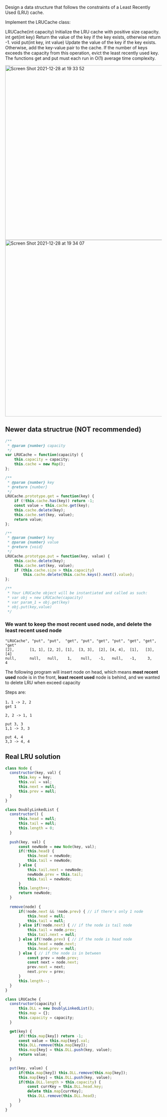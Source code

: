 Design a data structure that follows the constraints of a Least Recently Used (LRU) cache.

Implement the LRUCache class:

LRUCache(int capacity) Initialize the LRU cache with positive size capacity.
int get(int key) Return the value of the key if the key exists, otherwise return -1.
void put(int key, int value) Update the value of the key if the key exists. Otherwise, add the key-value pair to the cache. If the number of keys exceeds the capacity from this operation, evict the least recently used key.
The functions get and put must each run in O(1) average time complexity.

<img width="561" alt="Screen Shot 2021-12-28 at 19 33 52" src="https://user-images.githubusercontent.com/37787994/147621950-b60e874b-e440-49b6-8581-19a2df883c70.png">

<img width="567" alt="Screen Shot 2021-12-28 at 19 34 07" src="https://user-images.githubusercontent.com/37787994/147621962-e32b2b18-ef60-4c87-9637-98d8edaeb2d5.png">

## Newer data structrue (NOT recommended)  
```js
/**
 * @param {number} capacity
 */
var LRUCache = function(capacity) {
    this.capacity = capacity;
    this.cache = new Map();
};

/** 
 * @param {number} key
 * @return {number}
 */
LRUCache.prototype.get = function(key) {
    if (!this.cache.has(key)) return -1;
    const value = this.cache.get(key);
    this.cache.delete(key);
    this.cache.set(key, value);
    return value;
};

/** 
 * @param {number} key 
 * @param {number} value
 * @return {void}
 */
LRUCache.prototype.put = function(key, value) {
    this.cache.delete(key);
    this.cache.set(key, value);
    if (this.cache.size > this.capacity) 
        this.cache.delete(this.cache.keys().next().value);
};

/** 
 * Your LRUCache object will be instantiated and called as such:
 * var obj = new LRUCache(capacity)
 * var param_1 = obj.get(key)
 * obj.put(key,value)
 */
```

### We want to keep the most recent used node, and delete the least recent used node

```
"LRUCache", "put", "put",  "get", "put", "get", "put", "get", "get", "get"   
[2],       [1, 1], [2, 2], [1],  [3, 3],  [2], [4, 4],  [1],   [3],  [4]    
null,      null,   null,    1,    null,   -1,   null,   -1,     3,    4    
```

The following program will insert node on head, which means **most recent used** node is in the front, **least recent used** node is behind, and we wanted to delete LRU when exceed capacity   

Steps are:  
```
1，1 -> 2, 2
get 1

2, 2 -> 1, 1

put 3, 3
1,1 -> 3, 3

put 4, 4
3,3 -> 4, 4
```




## Real LRU solution
```js
class Node {
  constructor(key, val) {
      this.key = key;
      this.val = val;
      this.next = null;
      this.prev = null;
  }
}

class DoublyLinkedList {
  constructor() {
      this.head = null;
      this.tail = null;
      this.length = 0;
  }
  
  push(key, val) {
      const newNode = new Node(key, val);
      if(!this.head) {
          this.head = newNode;
          this.tail = newNode;
      } else {
          this.tail.next = newNode;
          newNode.prev = this.tail;
          this.tail = newNode;
      }
      this.length++;
      return newNode;
  }
  
  remove(node) {
      if(!node.next && !node.prev) { // if there's only 1 node
          this.head = null;
          this.tail = null;
      } else if(!node.next) { // if the node is tail node
          this.tail = node.prev;
          this.tail.next = null;
      } else if(!node.prev) { // if the node is head node
          this.head = node.next;
          this.head.prev = null;
      } else { // if the node is in between
          const prev = node.prev;
          const next = node.next;
          prev.next = next;
          next.prev = prev;
      }
      this.length--;
  }
}

class LRUCache {
  constructor(capacity) {
      this.DLL = new DoublyLinkedList();
      this.map = {};
      this.capacity = capacity;
  }

  get(key) {
      if(!this.map[key]) return -1;
      const value = this.map[key].val;
      this.DLL.remove(this.map[key]);
      this.map[key] = this.DLL.push(key, value);
      return value;
  }

  put(key, value) {
      if(this.map[key]) this.DLL.remove(this.map[key]);
      this.map[key] = this.DLL.push(key, value);
      if(this.DLL.length > this.capacity) {
          const currKey = this.DLL.head.key;
          delete this.map[currKey];
          this.DLL.remove(this.DLL.head);
      }
  }
}
```
